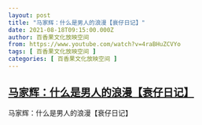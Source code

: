 ```yaml
---
layout: post
title: "马家辉：什么是男人的浪漫【衰仔日记】"
date: 2021-08-18T09:15:00.000Z
author: 百香果文化放映空间
from: https://www.youtube.com/watch?v=4raBHuZCVYo
tags: [ 百香果文化放映空间 ]
categories: [ 百香果文化放映空间 ]
---
```

<!--1629278100000-->
[马家辉：什么是男人的浪漫【衰仔日记】](https://www.youtube.com/watch?v=4raBHuZCVYo)
------

<div>
马家辉：什么是男人的浪漫【衰仔日记】
</div>
